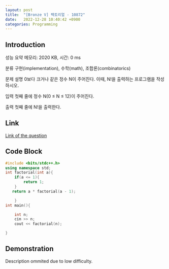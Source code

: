 ```yaml
---
layout: post
title:  "[Bronze V] 팩토리얼 - 10872"
date:   2022-12-28 10:40:42 +0900
categories: Programming
---
```


## Introduction

성능 요약
메모리: 2020 KB, 시간: 0 ms

분류
구현(implementation), 수학(math), 조합론(combinatorics)

문제 설명
0보다 크거나 같은 정수 N이 주어진다. 이때, N!을 출력하는 프로그램을 작성하시오.

입력
첫째 줄에 정수 N(0 ≤ N ≤ 12)이 주어진다.

출력
첫째 줄에 N!을 출력한다.

## Link

[Link of the question](https://www.acmicpc.net/problem/10872)

## Code Block

```c++
#include <bits/stdc++.h>
using namespace std;
int factorial(int a){
    if(a <= 1){
        return 1;
    }
   return a * factorial(a - 1);

    }
int main(){

    int n;
    cin >> n;
    cout << factorial(n);

}
```

## Demonstration

Description ommited due to low difficulty.
